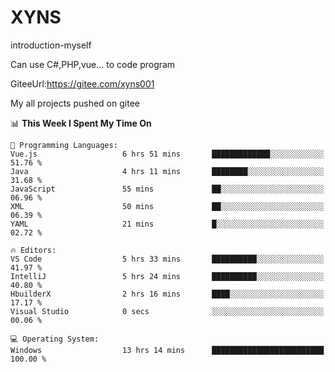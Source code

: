 # XYNS
introduction-myself

Can use C#,PHP,vue... to code program

GiteeUrl:https://gitee.com/xyns001

My all projects pushed on gitee

<!--START_SECTION:waka-->
📊 **This Week I Spent My Time On** 

```text
💬 Programming Languages: 
Vue.js                   6 hrs 51 mins       █████████████░░░░░░░░░░░░   51.76 % 
Java                     4 hrs 11 mins       ████████░░░░░░░░░░░░░░░░░   31.68 % 
JavaScript               55 mins             ██░░░░░░░░░░░░░░░░░░░░░░░   06.96 % 
XML                      50 mins             ██░░░░░░░░░░░░░░░░░░░░░░░   06.39 % 
YAML                     21 mins             █░░░░░░░░░░░░░░░░░░░░░░░░   02.72 % 

🔥 Editors: 
VS Code                  5 hrs 33 mins       ██████████░░░░░░░░░░░░░░░   41.97 % 
IntelliJ                 5 hrs 24 mins       ██████████░░░░░░░░░░░░░░░   40.80 % 
HbuilderX                2 hrs 16 mins       ████░░░░░░░░░░░░░░░░░░░░░   17.17 % 
Visual Studio            0 secs              ░░░░░░░░░░░░░░░░░░░░░░░░░   00.06 % 

💻 Operating System: 
Windows                  13 hrs 14 mins      █████████████████████████   100.00 % 
```


<!--END_SECTION:waka-->

